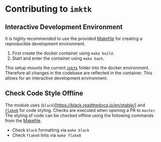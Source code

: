 # Contributing to `imktk`

## Interactive Development Environment

It is highly recommended to use the provided [Makefile](/Makefile) for creating
a reproducible development environment.

1. First create the docker container using `make build`.
2. Start and enter the container using `make bash`.

This setup mounts the current [`imktk`](/imktk) folder into the docker environment.
Therefore all changes in the codebase are reflected in the container. This
allows for an interactive development environment.

## Check Code Style Offline

The module uses (`black`)[https://black.readthedocs.io/en/stable/] and
[`flake8`](https://flake8.pycqa.org/en/latest/) for code styling. Checks are
executed when opening a PR to `master`. The styling of code can be checked
offline using the following commands from the [Makefile](/Makefile).

- Check `black` formatting via `make black`
- Check `flake8` lints via `make flake8`
